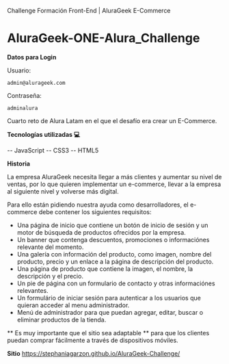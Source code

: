 Challenge Formación Front-End | AluraGeek E-Commerce

# AluraGeek-ONE-Alura_Challenge


**Datos para Login**

Usuario:

    admin@alurageek.com

Contraseña:

    adminalura


Cuarto reto de Alura Latam en el que el desafío era crear un E-Commerce.


**Tecnologías utilizadas :computer:**
  
-- JavaScript
-- CSS3
-- HTML5

**Historia**

La empresa AluraGeek necesita llegar a más clientes y aumentar su nivel de ventas, por lo que quieren implementar un e-commerce, llevar a la empresa al siguiente nivel y volverse más digital.

Para ello están pidiendo nuestra ayuda como desarrolladores, el e-commerce debe contener los siguientes requisitos:
- Una página de inicio que contiene un botón de inicio de sesión y un motor de búsqueda de productos ofrecidos por la empresa.
- Un banner que contenga descuentos, promociones o informaciónes relevante del momento.
- Una galería con información del producto, como imagen, nombre del producto, precio y un enlace a la página de descripción del producto.
- Una página de producto que contiene la imagen, el nombre, la descripción y el precio.
- Un pie de página con un formulario de contacto y otras informaciónes relevantes.
- Un formulário de iniciar sesión para autenticar a los usuarios que quieran acceder al menu administrador. 
- Menú de administrador para que puedan agregar, editar, buscar o eliminar productos de la tienda.

** Es muy importante que el sitio sea adaptable ** para que los clientes puedan comprar fácilmente a través de dispositivos móviles.

**Sitio**
https://stephaniagarzon.github.io/AluraGeek-Challenge/
